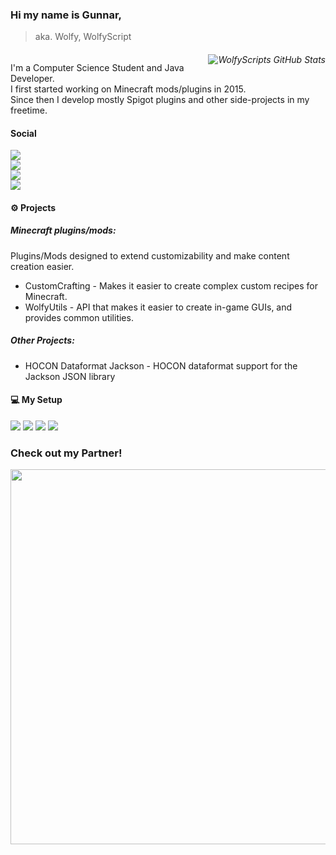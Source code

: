 ### Hi my name is Gunnar,
> aka. Wolfy, WolfyScript

###### <a href="https://github.com/anuraghazra/github-readme-stats"><img align="right" alt="WolfyScripts GitHub Stats" src="https://github-readme-stats-git-masterrstaa-rickstaa.vercel.app/api?username=WolfyScript&count_private=true&include_all_commits=true&show_icons=true&theme=dracula"><a/>

I'm a Computer Science Student and Java Developer.   
I first started working on Minecraft mods/plugins in 2015.  
Since then I develop mostly Spigot plugins and other side-projects in my freetime.  

#### Social
[![](https://img.shields.io/static/v1?style=for-the-badge&logo=mastodon&logoColor=3088D4&label=Mastodon&message=@wolfyscript&labelColor=282C37&color=313543)](https://craftodon.social/@wolfyscript)  
[![](https://img.shields.io/discord/477026331096514571?color=5865F2&label=Discord&labelColor=5865F2&logo=discord&logoColor=ffffff&logoWidth=20&style=for-the-badge)](https://discord.gg/qGhDTSr)  
[![](https://img.shields.io/static/v1?style=for-the-badge&logo=youtube&logoColor=ffffff&logoWidth=20&label=YouTube&message=WolfyScript&labelColor=FF0000&color=282828)](https://www.youtube.com/@wolfyscript)  
[![](https://img.shields.io/static/v1?style=for-the-badge&logo=patreon&logoColor=ffffff&logoWidth=40&label=Patreon&message=WolfyScript&labelColor=FF424D&color=FF424D)](https://www.patreon.com/wolfyscript)
<br clear="right"/>

#### :gear:  Projects

##### Minecraft plugins/mods:
Plugins/Mods designed to extend customizability and make content creation easier.
* CustomCrafting - Makes it easier to create complex custom recipes for Minecraft.
* WolfyUtils     - API that makes it easier to create in-game GUIs, and provides common utilities.  

##### Other Projects:
* HOCON Dataformat Jackson - HOCON dataformat support for the Jackson JSON library

#### :computer: My Setup

[![](https://img.shields.io/static/v1?style=for-the-badge&logo=manjaro&logoColor=white&label=MANJARO&message=KDE%20Plasma&labelColor=258572&color=1f7262)](https://manjaro.org/)
![](https://img.shields.io/badge/AMD%20Ryzen_9_3900X-ED1C24?style=for-the-badge&logo=amd&logoColor=white)
![](https://img.shields.io/badge/NVIDIA-GTX1080-76B900?style=for-the-badge&logo=nvidia&logoColor=white)
![](https://img.shields.io/static/v1?style=for-the-badge&label=RAM&message=32GB&color=blue)  

### Check out my Partner!
<a href="https://billing.kinetichosting.net/aff.php?aff=345" style="margin:">
  <img width="600px" src="https://user-images.githubusercontent.com/41468455/237019976-6b66b7f4-3d26-4b2f-b858-463ffe675531.png"/>
</a>

<!--
**WolfyScript/WolfyScript** is a ✨ _special_ ✨ repository because its `README.md` (this file) appears on your GitHub profile.


Here are some ideas to get you started:

- 🔭 I’m currently working on ...
- 🌱 I’m currently learning ...
- 👯 I’m looking to collaborate on ...
- 🤔 I’m looking for help with ...
- 💬 Ask me about ...
- 📫 How to reach me: ...
- 😄 Pronouns: ...
- ⚡ Fun fact: ...
-->


